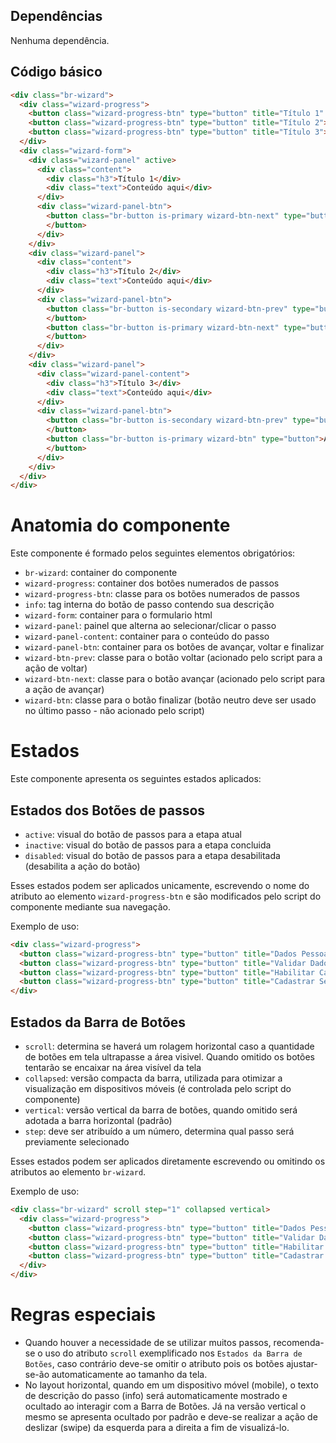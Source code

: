 ## Dependências

Nenhuma dependência.

## Código básico

```html
<div class="br-wizard">
  <div class="wizard-progress">
    <button class="wizard-progress-btn" type="button" title="Título 1" active><span class="info">Título 1</span></button>
    <button class="wizard-progress-btn" type="button" title="Título 2"><span class="info">Título 2</span></button>
    <button class="wizard-progress-btn" type="button" title="Título 3"><span class="info">Título 3</span></button>
  </div>
  <div class="wizard-form">
    <div class="wizard-panel" active>
      <div class="content">
        <div class="h3">Título 1</div>
        <div class="text">Conteúdo aqui</div>
      </div>
      <div class="wizard-panel-btn">
        <button class="br-button is-primary wizard-btn-next" type="button">Avançar
        </button>
      </div>
    </div>
    <div class="wizard-panel">
      <div class="content">
        <div class="h3">Título 2</div>
        <div class="text">Conteúdo aqui</div>
      </div>
      <div class="wizard-panel-btn">
        <button class="br-button is-secondary wizard-btn-prev" type="button">Voltar
        </button>
        <button class="br-button is-primary wizard-btn-next" type="button">Avançar
        </button>
      </div>
    </div>
    <div class="wizard-panel">
      <div class="wizard-panel-content">
        <div class="h3">Título 3</div>
        <div class="text">Conteúdo aqui</div>
      </div>
      <div class="wizard-panel-btn">
        <button class="br-button is-secondary wizard-btn-prev" type="button">Voltar
        </button>
        <button class="br-button is-primary wizard-btn" type="button">Avançar
        </button>
      </div>
    </div>
  </div>
</div>

```

# Anatomia do componente

Este componente é formado pelos seguintes elementos obrigatórios:

- `br-wizard`: container do componente
- `wizard-progress`: container dos botões numerados de passos
- `wizard-progress-btn`: classe para os botões numerados de passos
- `info`: tag interna do botão de passo contendo sua descrição
- `wizard-form`: container para o formulario html
- `wizard-panel`: painel que alterna ao selecionar/clicar o passo
- `wizard-panel-content`: container para o conteúdo do passo
- `wizard-panel-btn`: container para os botões de avançar, voltar e finalizar
- `wizard-btn-prev`: classe para o botão voltar (acionado pelo script para a ação de voltar)
- `wizard-btn-next`: classe para o botão avançar (acionado pelo script para a ação de avançar)
- `wizard-btn`: classe para o botão finalizar (botão neutro deve ser usado no último passo - não acionado pelo script)


# Estados
Este componente apresenta os seguintes estados aplicados:

## Estados dos Botões de passos

- `active`: visual do botão de passos para a etapa atual
- `inactive`: visual do botão de passos para a etapa concluida
- `disabled`: visual do botão de passos para a etapa desabilitada (desabilita a ação do botão)

Esses estados podem ser aplicados unicamente, escrevendo o nome do atributo ao elemento `wizard-progress-btn` e são modificados pelo script do componente mediante sua navegação.

Exemplo de uso:

```html
<div class="wizard-progress">
  <button class="wizard-progress-btn" type="button" title="Dados Pessoais" inactive><span class="info">Dados Pessoais</span></button>
  <button class="wizard-progress-btn" type="button" title="Validar Dados" active><span class="info" active>Validar Dados</span></button>
  <button class="wizard-progress-btn" type="button" title="Habilitar Cadastro"><span class="info">Habilitar Cadastro</span></button>
  <button class="wizard-progress-btn" type="button" title="Cadastrar Senha" disabled><span class="info">Cadastrar Senha</span></button>
</div>
```

## Estados da Barra de Botões

- `scroll`: determina se haverá um rolagem horizontal caso a quantidade de botões em tela ultrapasse a área visivel. Quando omitido os botões tentarão se encaixar na área visível da tela
- `collapsed`: versão compacta da barra, utilizada para otimizar a visualização em dispositivos móveis (é controlada pelo script do componente)
- `vertical`: versão vertical da barra de botões, quando omitido será adotada a barra horizontal (padrão)
- `step`: deve ser atribuído a um número, determina qual passo será previamente selecionado

Esses estados podem ser aplicados diretamente escrevendo ou omitindo os atributos ao elemento `br-wizard`.

Exemplo de uso:

```html
<div class="br-wizard" scroll step="1" collapsed vertical>
  <div class="wizard-progress">
    <button class="wizard-progress-btn" type="button" title="Dados Pessoais" inactive><span class="info">Dados Pessoais</span></button>
    <button class="wizard-progress-btn" type="button" title="Validar Dados" inactive><span class="info">Validar Dados</span></button>
    <button class="wizard-progress-btn" type="button" title="Habilitar Cadastro" active><span class="info">Habilitar Cadastro</span></button>
    <button class="wizard-progress-btn" type="button" title="Cadastrar Senha"><span class="info">Cadastrar Senha</span></button>
  </div>
</div>
```

# Regras especiais

- Quando houver a necessidade de se utilizar muitos passos, recomenda-se o uso do atributo `scroll` exemplificado nos `Estados da Barra de Botões`, caso contrário deve-se omitir o atributo pois os botões ajustar-se-ão automaticamente ao tamanho da tela.
- No layout horizontal, quando em um dispositivo móvel (mobile), o texto de descrição do passo (info) será automaticamente mostrado e ocultado ao interagir com a Barra de Botões. Já na versão vertical o mesmo se apresenta ocultado por padrão e deve-se realizar a ação de deslizar (swipe) da esquerda para a direita a fim de visualizá-lo.
